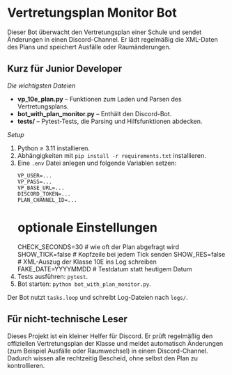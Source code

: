 # Vertretungsplan Monitor Bot

Dieser Bot überwacht den Vertretungsplan einer Schule und sendet Änderungen in einen Discord-Channel. Er lädt regelmäßig die XML-Daten des Plans und speichert Ausfälle oder Raumänderungen.

## Kurz für Junior Developer

*Die wichtigsten Dateien*
- **vp_10e_plan.py** – Funktionen zum Laden und Parsen des Vertretungsplans.
- **bot_with_plan_monitor.py** – Enthält den Discord-Bot. 
- **tests/** – Pytest-Tests, die Parsing und Hilfsfunktionen abdecken.

*Setup*
1. Python ≥ 3.11 installieren.
2. Abhängigkeiten mit `pip install -r requirements.txt` installieren.
3. Eine `.env` Datei anlegen und folgende Variablen setzen:
   ```
   VP_USER=...
   VP_PASS=...
   VP_BASE_URL=...
   DISCORD_TOKEN=...
   PLAN_CHANNEL_ID=...
   ```
   # optionale Einstellungen
   CHECK_SECONDS=30   # wie oft der Plan abgefragt wird
   SHOW_TICK=false   # Kopfzeile bei jedem Tick senden
   SHOW_RES=false    # XML-Auszug der Klasse 10E ins Log schreiben
   FAKE_DATE=YYYYMMDD  # Testdatum statt heutigem Datum
4. Tests ausführen: `pytest`.
5. Bot starten: `python bot_with_plan_monitor.py`.

Der Bot nutzt `tasks.loop` und schreibt Log-Dateien nach `logs/`.

## Für nicht-technische Leser

Dieses Projekt ist ein kleiner Helfer für Discord. Er prüft regelmäßig den offiziellen Vertretungsplan der Klasse und meldet automatisch Änderungen (zum Beispiel Ausfälle oder Raumwechsel) in einem Discord-Channel. Dadurch wissen alle rechtzeitig Bescheid, ohne selbst den Plan zu kontrollieren.


